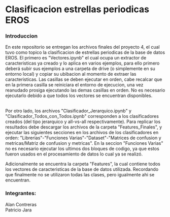 # Clasificacion estrellas periodicas EROS
<html>
    <h3>Introduccion</h3>
      <body>En este repositorio se entregan los archivos finales del proyecto 4, el cual tuvo como topico la clasificacion de estrellas periodicas de la base de datos EROS. El primero es "Vectores.ipynb" el cual ocupa un extractor de caracteristicas ya creado y lo aplica en varios ejemplos, para ello primero deberá subir sus ejemplos a una carpeta de drive (o simplemente en su entorno local) y copiar su ubibacion al momento de extraer las caracteristicas. Las casillas  se deben ejecutar en orden, cabe recalcar que en la primera casilla se reiniciara el entorno de ejecucion, una vez reanudado prosiga ejecutando las demas casillas en orden. No es necesario ejecutarlo debido a que todos los vectores se encuentran disponibles.</br></br>
    
  Por otro lado, los archivos "Clasificador_Jerarquico.ipynb" y "Clasificador_Todos_con_Todos.ipynb" corresponden a los clasificadores creados (del tipo jerarquico y all-vs-all respectivamente). Para replicar los resultados debe descargar los archivos de la carpeta "Features_Finales", y ejecutar las siguientes secciones en los archivos de los clasificadores en orden: "Librerias"-"Funciones Varias"-"Dataset"-"Matrices de confusion y metricas/Matriz de confusion y metricas". En la seccion "Funciones Varias" no es necesario ejecutar los ultimos dos bloques de codigo, ya que estos fueron usados en el procesamiento de datos lo cual ya se realizó.</p>
  
  Adicionalmente se encuentra la carpeta "Features", la cual contiene todos los vectores de caracteristicas de la base de datos utilizada. Recordando que finalmente no se utilizaron todas las clases, pero igualmente ahi se encuentran.</p>
  
</body>
      <h3>Integrantes:</h3>
  
  <body>Alan Contreras</br>
  Patricio Jara
  
</body>
  
  
</html>
